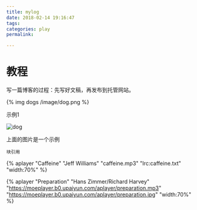 ```yaml
---
title: mylog
date: 2018-02-14 19:16:47
tags:
categories: play
permalink: 

---
```


# 教程

写一篇博客的过程：先写好文稿，再发布到托管网站。

{% img dogs /image/dog.png   %}

示例1

![dog](/image/dog.png)

上面的图片是一个示例

	块引用

{% aplayer "Caffeine" "Jeff Williams" "caffeine.mp3"  "lrc:caffeine.txt" "width:70%" %}

{% aplayer "Preparation" "Hans Zimmer/Richard Harvey"  "https://moeplayer.b0.upaiyun.com/aplayer/preparation.mp3" "https://moeplayer.b0.upaiyun.com/aplayer/preparation.jpg"
"width:70%" %}





